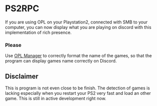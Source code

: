 # PS2RPC
If you are using OPL on your Playstation2, connected with SMB to your computer, you can now display what you are playing on discord with this implementation of rich presence.

### Please
Use [OPL Manager](https://oplmanager.com/site/) to correctly format the name of the games, so that the program can display games name correctly on Discord.

## Disclaimer
This is program is not even close to be finish. The detection of games is lacking especially when you restart your PS2 very fast and load an other game. This is still in active development right now.
